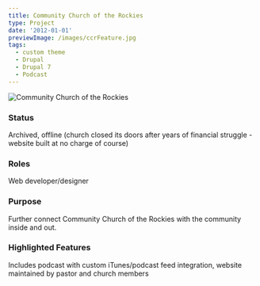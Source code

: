 ```yaml
---
title: Community Church of the Rockies
type: Project
date: '2012-01-01'
previewImage: /images/ccrFeature.jpg
tags:
  - custom theme
  - Drupal
  - Drupal 7
  - Podcast
---
```

![Community Church of the Rockies](/images/ccrTop.jpg)

### Status

Archived, offline (church closed its doors after years of financial struggle - website built at no charge of course)

### Roles

Web developer/designer

### Purpose

Further connect Community Church of the Rockies with the community inside and out.

### Highlighted Features

Includes podcast with custom iTunes/podcast feed integration, website maintained by pastor and church members
